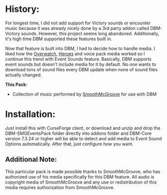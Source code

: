 # History:
For longest time, I did not add support for Victory sounds or encounter music because it was already nicely done by a 3rd party addon called DBM-Victory sounds. However, this project seems long abandoned. Additionally, it's high time DBM supported these features built in.

Now that feature is built into DBM, I had to decide how to handle media. I liked how the [Overwatch](https://www.curseforge.com/wow/addons/deadly-boss-mods-dbm-overwatch-countdown-pack), [Heroes](https://www.curseforge.com/wow/addons/deadly-boss-mods-dbm-heroes-of-the-storm-hots) and voice pack media worked so I continue this trend with Event Sounds feature. Basically, DBM supports event sounds but doesn't include media for it by default. No one wants to download tons of sound files every DBM update when none of sound files actually changed.

**This Pack:**
- Collection of music performed by [SmoothMcGroove](https://www.youtube.com/user/SmoothMcGroove) for use with DBM

# Installation:
Just install this with CurseForge client, or download and unzip and drop the DBM-SMGEventsPack folder directly into addons folder and DBM-Core version 7.3.24 or higher will be able to detect and add media to Event Sound Options automatically. After that, just configure how you want.

## Additional Note:
This particular pack is made possible thanks to SmoothMcGroove, who has authorized use of his media specifically for this DBM feature. All audio is copyright media of SmoothMcGroove and any use or redistribution of this media requires authorization from SmoothMcGroove.
